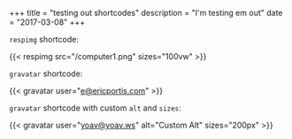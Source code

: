+++
title = "testing out shortcodes"
description = "I'm testing em out"
date = "2017-03-08"
+++

`respimg` shortcode:

{{< respimg src="/computer1.png" sizes="100vw" >}}

`gravatar` shortcode:

{{< gravatar user="e@ericportis.com" >}}

`gravatar` shortcode with custom `alt` and `sizes`:

{{< gravatar user="yoav@yoav.ws" alt="Custom Alt" sizes="200px" >}}
